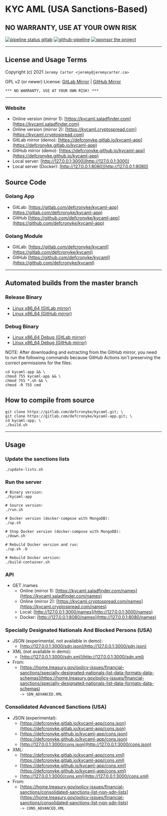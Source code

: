 # KYC AML (USA Sanctions-Based)

## NO WARRANTY, USE AT YOUR OWN RISK

[![pipeline status gitlab](https://gitlab.com/defcronyke/kycaml-app/badges/master/pipeline.svg)](https://gitlab.com/defcronyke/kycaml-app/-/pipelines) [![github-pipeline](https://github.com/defcronyke/kycaml-app/workflows/github-pipeline/badge.svg)](https://github.com/defcronyke/kycaml-app/actions) [![sponsor the project](https://img.shields.io/static/v1?label=Sponsor&message=%E2%9D%A4&logo=GitHub&link=https://github.com/sponsors/defcronyke)](https://github.com/sponsors/defcronyke)

---

## License and Usage Terms

Copyright (c) 2021 `Jeremy Carter <jeremy@jeremycarter.ca>`

GPL v2 (or newer) License: [GitLab Mirror](https://gitlab.com/defcronyke/kycaml-app/-/raw/master/LICENSE) | [GitHub Mirror](https://raw.githubusercontent.com/defcronyke/kycaml-app/master/LICENSE)

`*** NO WARRANTY, USE AT YOUR OWN RISK! ***`

---

### Website

- Online version (mirror 1): [https://kycaml.saladfinder.com](https://kycaml.saladfinder.com)
- Online version (mirror 2): [https://kycaml.cryptospread.com](https://kycaml.cryptospread.com)
- GitLab mirror (demo): [https://defcronyke.gitlab.io/kycaml-app](https://defcronyke.gitlab.io/kycaml-app)
- GitHub mirror (demo): [https://defcronyke.github.io/kycaml-app](https://defcronyke.github.io/kycaml-app)
- Local server: [http://127.0.0.1:3000](http://127.0.0.1:3000)
- Local server (Docker): [http://127.0.0.1:8080](http://127.0.0.1:8080)

## Source Code

### Golang App

- GitLab: [https://gitlab.com/defcronyke/kycaml-app](https://gitlab.com/defcronyke/kycaml-app)
- GitHub [https://github.com/defcronyke/kycaml-app](https://github.com/defcronyke/kycaml-app)

### Golang Module

- GitLab: [https://gitlab.com/defcronyke/kycaml](https://gitlab.com/defcronyke/kycaml)
- GitHub [https://github.com/defcronyke/kycaml](https://github.com/defcronyke/kycaml)

---

## Automated builds from the master branch

### Release Binary

- [Linux x86_64 (GitLab mirror)](https://gitlab.com/defcronyke/kycaml-app/-/jobs/artifacts/master/download?job=release-linux-x86_64)
- [Linux x86_64 (GitHub mirror)](https://tinyurl.com/github-artifact?repo=defcronyke/kycaml-app&file=kycaml-app-release-linux-x86_64)

### Debug Binary

- [Linux x86_64 Debug (GitLab mirror)](https://gitlab.com/defcronyke/kycaml-app/-/jobs/artifacts/master/download?job=debug-linux-x86_64)
- [Linux x86_64 Debug (GitHub mirror)](https://tinyurl.com/github-artifact?repo=defcronyke/kycaml-app&file=kycaml-app-debug-linux-x86_64)

NOTE: After downloading and extracting from the GitHub mirror, you need to run the following commands because GitHub Actions isn't preserving the correct permissions for the files:

```shell
cd kycaml-app && \
chmod 755 kycaml-app && \
chmod 755 *.sh && \
chmod -R 755 cmd
```

## How to compile from source

```shell
git clone https://gitlab.com/defcronyke/kycaml.git; \
git clone https://gitlab.com/defcronyke/kycaml-app.git; \
cd kycaml-app; \
./build.sh
```

---

## Usage

### Update the sanctions lists

```shell
./update-lists.sh
```

### Run the server

```shell
# Binary version:
./kycaml-app

# Source version:
./run.sh

# Docker version (docker-compose with MongoDB):
./up.sh

# Stop Docker version (docker-compose with MongoDB):
./down.sh

# Rebuild Docker version and run:
./up.sh -b

# Rebuild Docker version:
./build-container.sh
```

### API

- GET /names
  - Online (mirror 1): [https://kycaml.saladfinder.com/names](https://kycaml.saladfinder.com/names)
  - Online (mirror 2): [https://kycaml.cryptospread.com/names](https://kycaml.cryptospread.com/names)
  - Local: [http://127.0.0.1:3000/names](http://127.0.0.1:3000/names)
  - Docker: [http://127.0.0.1:8080/names](http://127.0.0.1:8080/names)

### Specially Designated Nationals And Blocked Persons (USA)

- JSON (experimental, not available in demo):
  - [http://127.0.0.1:3000/sdn.json](http://127.0.0.1:3000/sdn.json)
- XML (not available in demo):
  - [http://127.0.0.1:3000/sdn.xml](http://127.0.0.1:3000/sdn.xml)
- From:
  - [https://home.treasury.gov/policy-issues/financial-sanctions/specially-designated-nationals-list-data-formats-data-schemas](https://home.treasury.gov/policy-issues/financial-sanctions/specially-designated-nationals-list-data-formats-data-schemas)  
    `-> SDN_ADVANCED.XML`

### Consolidated Advanced Sanctions (USA)

- JSON (experimental):
  - [https://defcronyke.gitlab.io/kycaml-app/cons.json](https://defcronyke.gitlab.io/kycaml-app/cons.json)
  - [https://defcronyke.github.io/kycaml-app/cons.json](https://defcronyke.github.io/kycaml-app/cons.json)
  - [http://127.0.0.1:3000/cons.json](http://127.0.0.1:3000/cons.json)
- XML:
  - [https://defcronyke.gitlab.io/kycaml-app/cons.xml](https://defcronyke.gitlab.io/kycaml-app/cons.xml)
  - [https://defcronyke.github.io/kycaml-app/cons.xml](https://defcronyke.github.io/kycaml-app/cons.xml)
  - [http://127.0.0.1:3000/cons.xml](http://127.0.0.1:3000/cons.xml)
- From:
  - [https://home.treasury.gov/policy-issues/financial-sanctions/consolidated-sanctions-list-non-sdn-lists](https://home.treasury.gov/policy-issues/financial-sanctions/consolidated-sanctions-list-non-sdn-lists)  
    `-> CONS_ADVANCED.XML`
